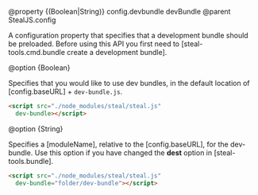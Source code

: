 @property {(Boolean|String)} config.devbundle devBundle
@parent StealJS.config

A configuration property that specifies that a development bundle should be preloaded. Before using this API you first need to [steal-tools.cmd.bundle create a development bundle].

@option {Boolean}

Specifies that you would like to use dev bundles, in the default location of [config.baseURL] + `dev-bundle.js`.

```html
<script src="./node_modules/steal/steal.js"
  dev-bundle></script>
```

@option {String}

Specifies a [moduleName], relative to the [config.baseURL], for the dev-bundle. Use this option if you have changed the __dest__ option in [steal-tools.bundle].

```html
<script src="./node_modules/steal/steal.js"
  dev-bundle="folder/dev-bundle"></script>
```

